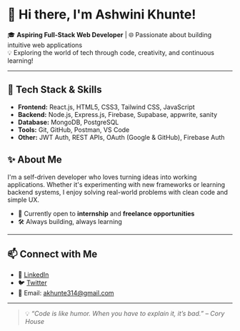 # 👋 Hi there, I'm Ashwini Khunte!

🎓 **Aspiring Full-Stack Web Developer** | 🌐 Passionate about building intuitive web applications  
💡 Exploring the world of tech through code, creativity, and continuous learning!

---

## 🚀 Tech Stack & Skills

- **Frontend:** React.js, HTML5, CSS3, Tailwind CSS, JavaScript  
- **Backend:** Node.js, Express.js, Firebase, Supabase, appwrite, sanity
- **Database:** MongoDB, PostgreSQL  
- **Tools:** Git, GitHub, Postman, VS Code  
- **Other:** JWT Auth, REST APIs, OAuth (Google & GitHub), Firebase Auth


## ✨ About Me

I'm a self-driven developer who loves turning ideas into working applications. Whether it's experimenting with new frameworks or learning backend systems, I enjoy solving real-world problems with clean code and simple UX.

- 💬 Currently open to **internship** and **freelance opportunities**
- 🛠️ Always building, always learning
---

## 📫 Connect with Me

- 🔗 [LinkedIn]([https://www.linkedin.com/in/ashwini-khunte/](https://www.linkedin.com/in/ashwini-khunte-17a043364/))  
- 🐦 [Twitter](https://x.com/ak_webDev)
- 📧 Email: akhunte314@gmail.com

---

> 💡 *“Code is like humor. When you have to explain it, it’s bad.” – Cory House*
